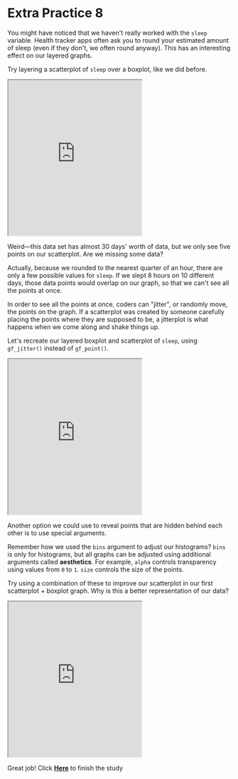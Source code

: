 # Extra Practice 8

You might have noticed that we haven't really worked with the `sleep` variable. Health tracker apps often ask you to round your estimated amount of sleep (even if they don't, we often round anyway). This has an interesting effect on our layered graphs.

Try layering a scatterplot of `sleep` over a boxplot, like we did before.

<iframe data-type="datacamp" id="extra-8-1" height="350" src="https://uclatall.github.io/mtucker-coding-study/data-camp/dc-extra-8-1.html"></iframe>

Weird&mdash;this data set has almost 30 days' worth of data, but we only see five points on our scatterplot. Are we missing some data?

Actually, because we rounded to the nearest quarter of an hour, there are only a few possible values for `sleep`. If we slept 8 hours on 10 different days, those data points would overlap on our graph, so that we can't see all the points at once.

In order to see all the points at once, coders can "jitter", or randomly move, the points on the graph. If a scatterplot was created by someone carefully placing the points where they are supposed to be, a jitterplot is what happens when we come along and shake things up.

Let's recreate our layered boxplot and scatterplot of `sleep`, using `gf_jitter()` instead of `gf_point()`.

<iframe data-type="datacamp" id="extra-8-2" height="350" src="https://uclatall.github.io/mtucker-coding-study/data-camp/dc-extra-8-2.html"></iframe>

Another option we could use to reveal points that are hidden behind each other is to use special arguments. 

Remember how we used the `bins` argument to adjust our histograms? `bins` is only for histograms, but all graphs can be adjusted using additional arguments called **aesthetics**.  For example, `alpha` controls transparency using values from `0` to `1`. `size` controls the size of the points.

Try using a combination of these to improve our scatterplot in our first scatterplot + boxplot graph. Why is this a better representation of our data?

<iframe data-type="datacamp" id="extra-8-3" height="350" src="https://uclatall.github.io/mtucker-coding-study/data-camp/dc-extra-8-3.html"></iframe>


Great job! Click [**Here**](https://uclapsych.qualtrics.com/jfe/form/SV_24zyJv5sB10fdxI) to finish the study  
